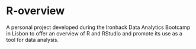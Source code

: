 # R-overview
A personal project developed during the Ironhack Data Analytics Bootcamp in Lisbon to offer an overview of R and RStudio and promote its use as a tool for data analysis. 
